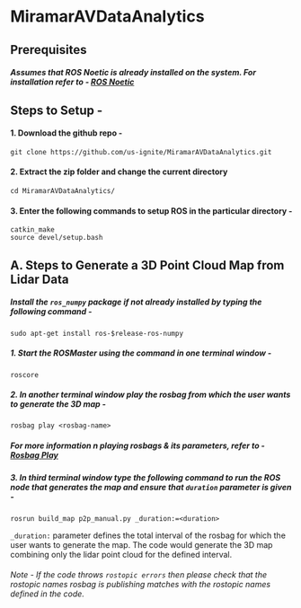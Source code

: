 # MiramarAVDataAnalytics


## Prerequisites

##### Assumes that ROS Noetic is already installed on the system. For installation refer to - [ROS Noetic](http://wiki.ros.org/noetic/Installation/Ubuntu)

## Steps to Setup -

#### 1. **Download the github repo -**

```
git clone https://github.com/us-ignite/MiramarAVDataAnalytics.git
```

#### 2. Extract the zip folder and change the current directory 

```
cd MiramarAVDataAnalytics/ 
```

#### 3. Enter the following commands to setup ROS in the particular directory - 

```
catkin_make
source devel/setup.bash
```

## A. Steps to Generate a 3D Point Cloud Map from Lidar Data

##### Install the `ros_numpy` package if not already installed by typing the following command - 
```
sudo apt-get install ros-$release-ros-numpy
```

##### 1. Start the ROSMaster using the command in one terminal window - 
```
roscore
```

##### 2. In another terminal window play the rosbag from which the user wants to generate the 3D map - 
```
rosbag play <rosbag-name>
```
#####    For more information n playing rosbags & its parameters, refer to - [Rosbag Play](http://wiki.ros.org/rosbag/Commandline#play)

##### 3. In third terminal window type the following command to run the ROS node that generates the map and ensure that `duration` parameter is given -
```
rosrun build_map p2p_manual.py _duration:=<duration>
```
`_duration:` parameter defines the total interval of the rosbag for which the user wants to generate the map. The code would generate the 3D map combining only the lidar point cloud for the defined interval.
###### Note - If the code throws `rostopic errors` then please check that the rostopic names rosbag is publishing matches with the rostopic names defined in the code. 

